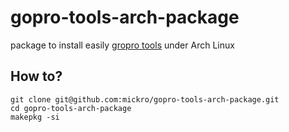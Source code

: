 # gopro-tools-arch-package
package to install easily [gropro tools](https://github.com/KonradIT/gopro-linux) under Arch Linux

## How to?
```Shell Session
git clone git@github.com:mickro/gopro-tools-arch-package.git
cd gopro-tools-arch-package
makepkg -si
```

